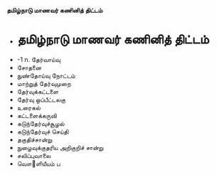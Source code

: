 **தமிழ்நாடு மாணவர் கணினித் திட்டம்**
- # தமிழ்நாடு மாணவர் கணினித் திட்டம்
- -1 n. தேர்வாய்வு
- சோதனை
- நுண்தோய்வு நோட்டம்
- மாற்றுத் தேர்வுமுறை
- தேர்வுக்கட்டளை
- தேர்வு ஒப்பீட்டலகு
- உரைகல்
- கட்டளைக்கருவி
- கடுந்தேர்வுச்சூழல்
- கடுந்தேர்வுச் செய்தி
- தகுதிச்சான்று
- நுழைவுக்குதரிய அறிகுறிச் சான்று
- சலிப்புவாலை
- வௌ஢ளியீயம் ப

